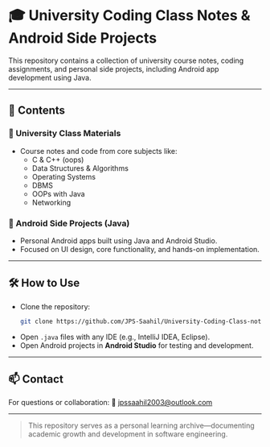 # 🎓 University Coding Class Notes & Android Side Projects

This repository contains a collection of university course notes, coding assignments, and personal side projects, including Android app development using Java.

---

## 📘 Contents

### 🏫 University Class Materials
- Course notes and code from core subjects like:
  - C & C++ (oops) 
  - Data Structures & Algorithms
  - Operating Systems
  - DBMS
  - OOPs with Java
  - Networking

### 📱 Android Side Projects (Java)
- Personal Android apps built using Java and Android Studio.
- Focused on UI design, core functionality, and hands-on implementation.

---

## 🛠️ How to Use

- Clone the repository:
  ```bash
  git clone https://github.com/JPS-Saahil/University-Coding-Class-notes-side-projects.git
  ````

* Open `.java` files with any IDE (e.g., IntelliJ IDEA, Eclipse).
* Open Android projects in **Android Studio** for testing and development.

---

## 📫 Contact

For questions or collaboration:
📧 [jpssaahil2003@outlook.com](mailto:jpssaahil2003@outlook.com)

---

> This repository serves as a personal learning archive—documenting academic growth and development in software engineering.

